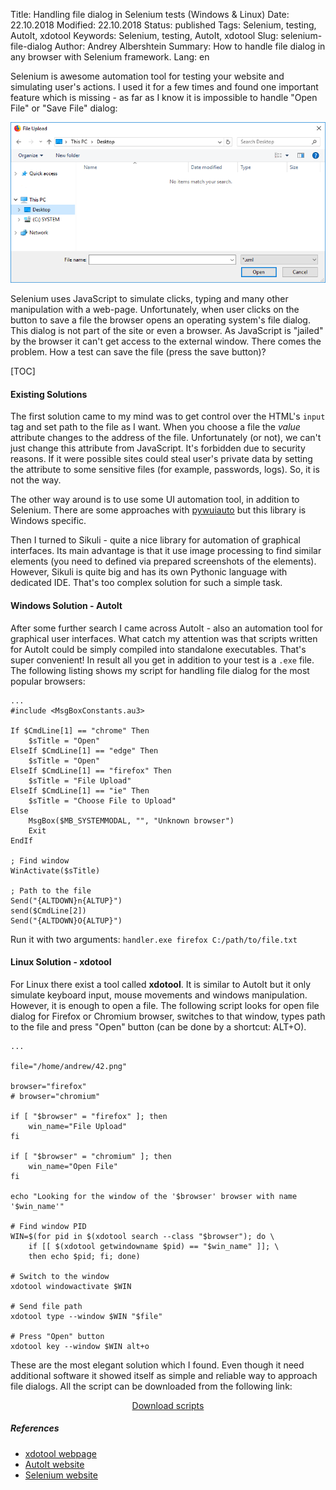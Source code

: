 Title: Handling file dialog in Selenium tests (Windows & Linux)
Date: 22.10.2018
Modified: 22.10.2018
Status: published
Tags: Selenium, testing, AutoIt, xdotool
Keywords: Selenium, testing, AutoIt, xdotool
Slug: selenium-file-dialog
Author: Andrey Albershtein
Summary: How to handle file dialog in any browser with Selenium framework.
Lang: en

Selenium is awesome automation tool for testing your website and simulating
user's actions. I used it for a few times and found one important feature which
is missing - as far as I know it is impossible to handle "Open File" or "Save
File" dialog:

![Browser File Dialog](images/firefox_file_upload_dialog_small.png)

Selenium uses JavaScript to simulate clicks, typing and many other manipulation
with a web-page. Unfortunately, when user clicks on the button to save a file
the browser opens an operating system's file dialog. This dialog is not part of
the site or even a browser. As JavaScript is "jailed" by the browser it can't
get access to the external window. There comes the problem. How a test can save
the file (press the save button)?

[TOC]

#### Existing Solutions

The first solution came to my mind was to get control over the HTML's `input`
tag and set path to the file as I want. When you choose a file the _value_
attribute changes to the address of the file. Unfortunately (or not), we can't
just change this attribute from JavaScript. It's forbidden due to security
reasons. If it were possible sites could steal user's private data by setting the
attribute to some sensitive files (for example, passwords, logs). So, it is not
the way. 

The other way around is to use some UI automation tool, in addition to Selenium.
There are some approaches with [pywuiauto][1] but this library is Windows
specific.

Then I turned to Sikuli - quite a nice library for automation of graphical
interfaces. Its main advantage is that it use image processing to find similar
elements (you need to defined via prepared screenshots of the elements). However,
Sikuli is quite big and has its own Pythonic language with dedicated IDE. That's
too complex solution for such a simple task.

#### Windows Solution - AutoIt

After some further search I came across AutoIt - also an automation tool for
graphical user interfaces. What catch my attention was that scripts written for
AutoIt could be simply compiled into standalone executables. That's super
convenient! In result all you get in addition to your test is a `.exe` file. The
following listing shows my script for handling file dialog for the most
popular browsers:

```
...
#include <MsgBoxConstants.au3>

If $CmdLine[1] == "chrome" Then
    $sTitle = "Open"
ElseIf $CmdLine[1] == "edge" Then
    $sTitle = "Open"
ElseIf $CmdLine[1] == "firefox" Then
    $sTitle = "File Upload"
ElseIf $CmdLine[1] == "ie" Then
    $sTitle = "Choose File to Upload"
Else 
    MsgBox($MB_SYSTEMMODAL, "", "Unknown browser")
    Exit
EndIf

; Find window
WinActivate($sTitle) 

; Path to the file
Send("{ALTDOWN}n{ALTUP}")
send($CmdLine[2])
Send("{ALTDOWN}O{ALTUP}")
```

Run it with two arguments: `handler.exe firefox C:/path/to/file.txt`

#### Linux Solution - xdotool

For Linux there exist a tool called __xdotool__. It is similar to AutoIt but it
only simulate keyboard input, mouse movements and windows manipulation.
However, it is enough to open a file. The following script looks for open file
dialog for Firefox or Chromium browser, switches to that window, types path to
the file and press "Open" button (can be done by a shortcut: ALT+O). 

```
...

file="/home/andrew/42.png"

browser="firefox"
# browser="chromium"

if [ "$browser" = "firefox" ]; then
    win_name="File Upload"
fi

if [ "$browser" = "chromium" ]; then
    win_name="Open File"
fi

echo "Looking for the window of the '$browser' browser with name '$win_name'"

# Find window PID
WIN=$(for pid in $(xdotool search --class "$browser"); do \
    if [[ $(xdotool getwindowname $pid) == "$win_name" ]]; \
    then echo $pid; fi; done)

# Switch to the window
xdotool windowactivate $WIN

# Send file path
xdotool type --window $WIN "$file"

# Press "Open" button
xdotool key --window $WIN alt+o
```

These are the most elegant solution which I found. Even though it need
additional software it showed itself as simple and reliable way to approach file
dialogs. All the script can be downloaded from the following link:

<div style="width:300px; text-align:center; margin: 0 auto;">
<a href="{static}/materials/handle_file_dialog.tar">Download scripts</a>
</div>

##### References

* [xdotool webpage](https://www.semicomplete.com/projects/xdotool/)
* [AutoIt website](https://www.autoitscript.com/site/autoit/)
* [Selenium website](https://www.seleniumhq.org/)

[1]: https://github.com/pywinauto/pywinauto

<style>
    h5 {
        font-weight: bold;
    }
</style>
